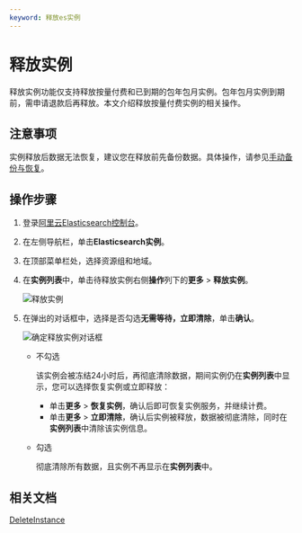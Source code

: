 ```yaml
---
keyword: 释放es实例
---
```


# 释放实例

释放实例功能仅支持释放按量付费和已到期的包年包月实例。包年包月实例到期前，需申请退款后再释放。本文介绍释放按量付费实例的相关操作。

## 注意事项

实例释放后数据无法恢复，建议您在释放前先备份数据。具体操作，请参见[手动备份与恢复](/cn.zh-CN/Elasticsearch/数据备份/手动备份与恢复.md)。

## 操作步骤

1.  登录[阿里云Elasticsearch控制台](https://elasticsearch.console.aliyun.com/#/home)。

2.  在左侧导航栏，单击**Elasticsearch实例**。

3.  在顶部菜单栏处，选择资源组和地域。

4.  在**实例列表**中，单击待释放实例右侧**操作**列下的**更多** \> **释放实例**。

    ![释放实例](https://static-aliyun-doc.oss-accelerate.aliyuncs.com/assets/img/zh-CN/3960091161/p97626.png)

5.  在弹出的对话框中，选择是否勾选**无需等待，立即清除**，单击**确认**。

    ![确定释放实例对话框](https://static-aliyun-doc.oss-accelerate.aliyuncs.com/assets/img/zh-CN/3960091161/p213112.png)

    -   不勾选

        该实例会被冻结24小时后，再彻底清除数据，期间实例仍在**实例列表**中显示，您可以选择恢复实例或立即释放：

        -   单击**更多** \> **恢复实例**，确认后即可恢复实例服务，并继续计费。
        -   单击**更多** \> **立即清除**，确认后实例被释放，数据被彻底清除，同时在**实例列表**中清除该实例信息。
    -   勾选

        彻底清除所有数据，且实例不再显示在**实例列表**中。


## 相关文档

[DeleteInstance](/cn.zh-CN/API参考/Elasticsearch/实例管理/DeleteInstance.md)

